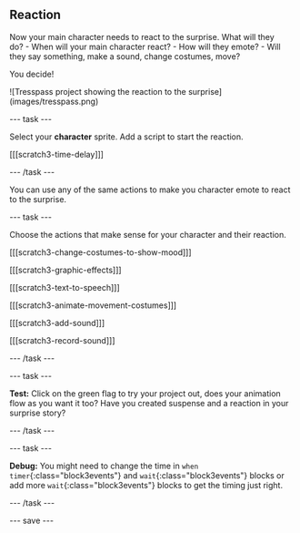 ## Reaction

<div style="display: flex; flex-wrap: wrap">
<div style="flex-basis: 200px; flex-grow: 1; margin-right: 15px;">
Now your main character needs to react to the surprise. What will they do? 
- When will your main character react?
- How will they emote? 
- Will they say something, make a sound, change costumes, move? 

You decide!
</div>
<div>
![Tresspass project showing the reaction to the surprise](images/tresspass.png)
</div>
</div>

--- task ---

Select your **character** sprite. Add a script to start the reaction. 

[[[scratch3-time-delay]]]

--- /task ---

You can use any of the same actions to make you character emote to react to the surprise.

--- task ---

Choose the actions that make sense for your character and their reaction. 

[[[scratch3-change-costumes-to-show-mood]]]

[[[scratch3-graphic-effects]]]

[[[scratch3-text-to-speech]]]

[[[scratch3-animate-movement-costumes]]]

[[[scratch3-add-sound]]]

[[[scratch3-record-sound]]]

--- /task ---

--- task ---

**Test:** Click on the green flag to try your project out, does your animation flow as you want it too? Have you created suspense and a reaction in your surprise story? 

--- /task ---

--- task ---

**Debug:** You might need to change the time in `when timer`{:class="block3events"} and `wait`{:class="block3events"} blocks or add more `wait`{:class="block3events"} blocks to get the timing just right.

--- /task ---

--- save ---
